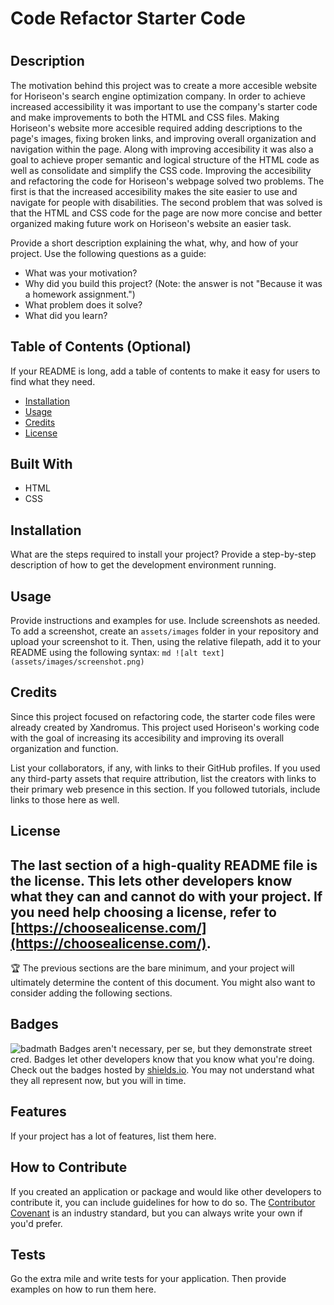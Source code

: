 # Code Refactor Starter Code
# <Horiseon-Refactoring>

## Description
The motivation behind this project was to create a more accesible website for Horiseon's search engine optimization company. In order to achieve increased accessibility it was important to use the company's starter code and make improvements to both the HTML and CSS files. Making Horiseon's website more accesible required adding descriptions to the page's images, fixing broken links, and improving overall organization and navigation within the page. Along with improving accesibility it was also a goal to achieve proper semantic and logical structure of the HTML code as well as consolidate and simplify the CSS code. Improving the accesibility and refactoring the code for Horiseon's webpage solved two problems. The first is that the increased accesibility makes the site easier to use and navigate for people with disabilities. The second problem that was solved is that the HTML and CSS code for the page are now more concise and better organized making future work on Horiseon's website an easier task. 

Provide a short description explaining the what, why, and how of your project. Use the following questions as a guide:
- What was your motivation?
- Why did you build this project? (Note: the answer is not "Because it was a homework assignment.")
- What problem does it solve?
- What did you learn?
## Table of Contents (Optional)
If your README is long, add a table of contents to make it easy for users to find what they need.
- [Installation](#installation)
- [Usage](#usage)
- [Credits](#credits)
- [License](#license)

## Built With
* HTML
* CSS
## Installation
What are the steps required to install your project? Provide a step-by-step description of how to get the development environment running.
## Usage
Provide instructions and examples for use. Include screenshots as needed.
To add a screenshot, create an `assets/images` folder in your repository and upload your screenshot to it. Then, using the relative filepath, add it to your README using the following syntax:
    ```md
    ![alt text](assets/images/screenshot.png)
    ```
## Credits
Since this project focused on refactoring code, the starter code files were already created by Xandromus. This project used Horiseon's working code with the goal of increasing its accesibility and improving its overall organization and function.

List your collaborators, if any, with links to their GitHub profiles.
If you used any third-party assets that require attribution, list the creators with links to their primary web presence in this section.
If you followed tutorials, include links to those here as well.
## License
The last section of a high-quality README file is the license. This lets other developers know what they can and cannot do with your project. If you need help choosing a license, refer to [https://choosealicense.com/](https://choosealicense.com/).
---
🏆 The previous sections are the bare minimum, and your project will ultimately determine the content of this document. You might also want to consider adding the following sections.
## Badges
![badmath](https://img.shields.io/github/languages/top/nielsenjared/badmath)
Badges aren't necessary, per se, but they demonstrate street cred. Badges let other developers know that you know what you're doing. Check out the badges hosted by [shields.io](https://shields.io/). You may not understand what they all represent now, but you will in time.
## Features
If your project has a lot of features, list them here.
## How to Contribute
If you created an application or package and would like other developers to contribute it, you can include guidelines for how to do so. The [Contributor Covenant](https://www.contributor-covenant.org/) is an industry standard, but you can always write your own if you'd prefer.
## Tests
Go the extra mile and write tests for your application. Then provide examples on how to run them here.